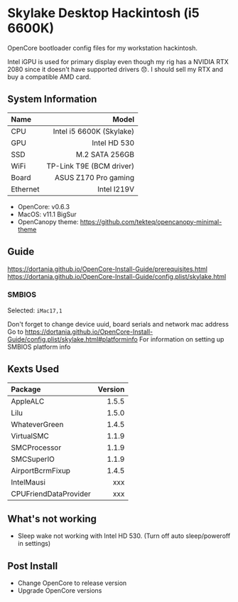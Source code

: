 # Skylake Desktop Hackintosh (i5 6600K)

OpenCore bootloader config files for my workstation hackintosh.

Intel iGPU is used for primary display even though my rig has a NVIDIA RTX 2080 since it doesn't have supported drivers 😞. I should sell my RTX and buy a compatible AMD card.

## System Information

| Name     |                    Model |
| :------- | -----------------------: |
| CPU      | Intel i5 6600K (Skylake) |
| GPU      |             Intel HD 530 |
| SSD      |           M.2 SATA 256GB |
| WiFi     | TP-Link T9E (BCM driver) |
| Board    |     ASUS Z170 Pro gaming |
| Ethernet |              Intel I219V |

- OpenCore: v0.6.3
- MacOS: v11.1 BigSur
- OpenCanopy theme: <https://github.com/tekteq/opencanopy-minimal-theme>

## Guide

<https://dortania.github.io/OpenCore-Install-Guide/prerequisites.html>
<https://dortania.github.io/OpenCore-Install-Guide/config.plist/skylake.html>

### SMBIOS

Selected: `iMac17,1`

Don't forget to change device uuid, board serials and network mac address
Go to <https://dortania.github.io/OpenCore-Install-Guide/config.plist/skylake.html#platforminfo> For information on setting up SMBIOS platform info

## Kexts Used

| Package               | Version |
| :-------------------- | ------: |
| AppleALC              |   1.5.5 |
| Lilu                  |   1.5.0 |
| WhateverGreen         |   1.4.5 |
| VirtualSMC            |   1.1.9 |
| SMCProcessor          |   1.1.9 |
| SMCSuperIO            |   1.1.9 |
| AirportBcrmFixup      |   1.4.5 |
| IntelMausi            |     xxx |
| CPUFriendDataProvider |     xxx |

## What's not working

- Sleep wake not working with Intel HD 530. (Turn off auto sleep/poweroff in settings)

## Post Install

- Change OpenCore to release version
- Upgrade OpenCore versions
  